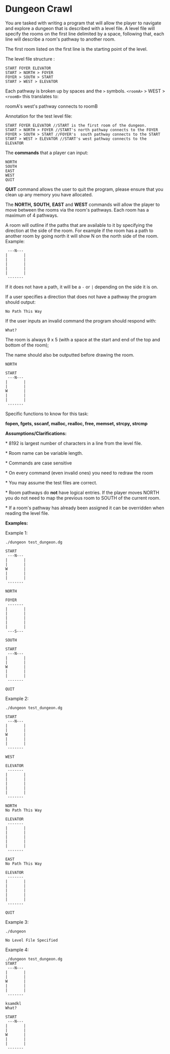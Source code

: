 # Dungeon Crawl

You are tasked with writing a program that will allow the player to navigate and explore a dungeon that is described with a level file. A level file will specify the rooms on the first line delimited by a space, following that, each line will describe a room's pathway to another room.

The first room listed on the first line is the starting point of the level.

The level file structure :

```
START FOYER ELEVATOR
START > NORTH > FOYER
FOYER > SOUTH > START
START > WEST > ELEVATOR
```

Each pathway is broken up by spaces and the `>` symbols. `<roomA>` > WEST  > `<roomB>` this translates to:

roomA's west's pathway connects to roomB

Annotation for the test level file:

```
START FOYER ELEVATOR //START is the first room of the dungeon.
START > NORTH > FOYER //START's north pathway connects to the FOYER
FOYER > SOUTH > START //FOYER's  south pathway connects to the START
START > WEST > ELEVATOR //START's west pathway connects to the ELEVATOR
```

The **commands** that a player can input:

```
NORTH
SOUTH
EAST
WEST
QUIT
```

**QUIT** command allows the user to quit the program, please ensure that you clean up any memory you have allocated.

The **NORTH,** **SOUTH,** **EAST** and **WEST** commands will allow the player to move between the rooms via the room's pathways. Each room has a maximum of 4 pathways.

A room will outline if the paths that are available to it by specifying the direction at the side of the room. For example if the room has a path to another room by going north it will show N on the north side of the room. Example:

```
 ---N---
|       |
|       |
|       |
|       |
|       |
 -------
```

If it does not have a path, it will be a `-` or `|` depending on the side it is on.

If a user specifies a direction that does not have a pathway the program should output:

```
No Path This Way
```

If the user inputs an invalid command the program should respond with:

```
What?
```

The room is always 9 x 5 (with a space at the start and end of the top and bottom of the room);

The name should also be outputted before drawing the room.

```
NORTH

START
 ---N---
|       |
|       |
W       |
|       |
|       |
 -------
```

Specific functions to know for this task:

**fopen, fgets, sscanf, malloc, realloc, free, memset, strcpy, strcmp**

**Assumptions/Clarifications:**

\* 8192 is largest number of characters in a line from the level file.

\* Room name can be variable length.

\* Commands are case sensitive

\* On every command (even invalid ones) you need to redraw the room

\* You may assume the test files are correct.

\* Room pathways do **not** have logical entries. If the player moves NORTH you do not need to map the previous room to SOUTH of the current room.

\* If a room's pathway has already been assigned it can be overridden when reading the level file.

**Examples:**

Example 1:

```
./dungeon test_dungeon.dg
```

```
START
 ---N---
|       |
|       |
W       |
|       |
|       |
 -------

NORTH

FOYER
 -------
|       |
|       |
|       |
|       |
|       |
 ---S---

SOUTH

START
 ---N---
|       |
|       |
W       |
|       |
|       |
 -------

QUIT
```

Example 2:

```
./dungeon test_dungeon.dg
```

```
START
 ---N---
|       |
|       |
W       |
|       |
|       |
 -------

WEST

ELEVATOR
 -------
|       |
|       |
|       |
|       |
|       |
 -------

NORTH
No Path This Way

ELEVATOR
 -------
|       |
|       |
|       |
|       |
|       |
 -------

EAST
No Path This Way

ELEVATOR
 -------
|       |
|       |
|       |
|       |
|       |
 -------

QUIT
```

Example 3:

```
./dungeon
```

```
No Level File Specified
```

Example 4:

```
./dungeon test_dungeon.dg
START
 ---N---
|       |
|       |
W       |
|       |
|       |
 -------

ksamdkl
What?

START
 ---N---
|       |
|       |
W       |
|       |
|       |
 -------
```
